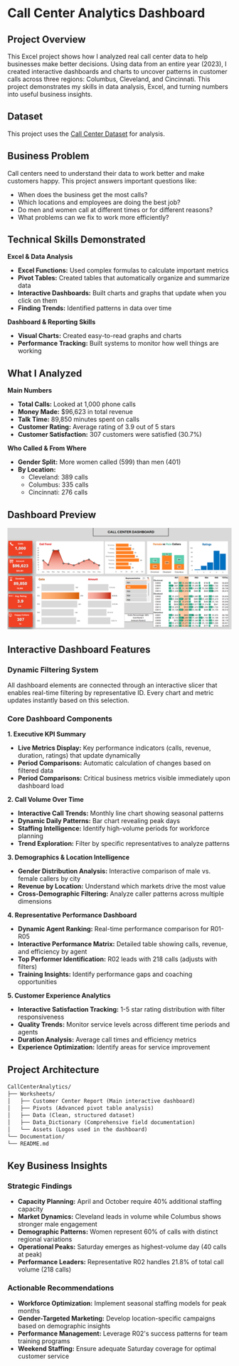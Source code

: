 # Call Center Analytics Dashboard

## Project Overview
This Excel project shows how I analyzed real call center data to help businesses make better decisions. Using data from an entire year (2023), I created interactive dashboards and charts to uncover patterns in customer calls across three regions: Columbus, Cleveland, and Cincinnati. This project demonstrates my skills in data analysis, Excel, and turning numbers into useful business insights.

## Dataset
This project uses the [Call Center Dataset](https://github.com/nidhip1/Call-Center-Analytics-Dashboard/blob/main/Call%20Center%20Analytics%20Dashboard.xlsx) for analysis.

## Business Problem
Call centers need to understand their data to work better and make customers happy. This project answers important questions like:
- When does the business get the most calls?
- Which locations and employees are doing the best job?
- Do men and women call at different times or for different reasons?
- What problems can we fix to work more efficiently?

## Technical Skills Demonstrated
**Excel & Data Analysis**
  - **Excel Functions:** Used complex formulas to calculate important metrics
  - **Pivot Tables:** Created tables that automatically organize and summarize data
  - **Interactive Dashboards:** Built charts and graphs that update when you click on them
  - **Finding Trends:**  Identified patterns in data over time

**Dashboard & Reporting Skills**
- **Visual Charts:** Created easy-to-read graphs and charts
- **Performance Tracking:** Built systems to monitor how well things are working

## What I Analyzed
**Main Numbers**
- **Total Calls:** Looked at 1,000 phone calls
- **Money Made:** $96,623 in total revenue
- **Talk Time:** 89,850 minutes spent on calls
- **Customer Rating:** Average rating of 3.9 out of 5 stars
- **Customer Satisfaction:** 307 customers were satisfied (30.7%)
  
**Who Called & From Where**
- **Gender Split:** More women called (599) than men (401)
- **By Location:**
  - Cleveland: 389 calls
  - Columbus: 335 calls
  - Cincinnati: 276 calls
 
## Dashboard Preview
![Dashboard Screenshot](https://github.com/nidhip1/Call-Center-Analytics-Dashboard/blob/main/Call-Center-Analytics-Dashboard.png)
 
## Interactive Dashboard Features

### **Dynamic Filtering System**
All dashboard elements are connected through an interactive slicer that enables real-time filtering by representative ID. Every chart and metric updates instantly based on this selection.

###  **Core Dashboard Components**

**1. Executive KPI Summary**
 - **Live Metrics Display:** Key performance indicators (calls, revenue, duration, ratings) that update dynamically
 - **Period Comparisons:** Automatic calculation of changes based on filtered data
 - **Period Comparisons:** Critical business metrics visible immediately upon dashboard load

**2. Call Volume Over Time**
 - **Interactive Call Trends:** Monthly line chart showing seasonal patterns
 - **Dynamic Daily Patterns:** Bar chart revealing peak days
 - **Staffing Intelligence:** Identify high-volume periods for workforce planning
 - **Trend Exploration:** Filter by specific representatives to analyze patterns

**3. Demographics & Location Intelligence**
- **Gender Distribution Analysis:** Interactive comparison of male vs. female callers by city
- **Revenue by Location:** Understand which markets drive the most value
- **Cross-Demographic Filtering:** Analyze caller patterns across multiple dimensions

**4. Representative Performance Dashboard**
- **Dynamic Agent Ranking:** Real-time performance comparison for R01-R05
- **Interactive Performance Matrix:** Detailed table showing calls, revenue, and efficiency by agent
- **Top Performer Identification:** R02 leads with 218 calls (adjusts with filters)
- **Training Insights:** Identify performance gaps and coaching opportunities

**5. Customer Experience Analytics**
- **Interactive Satisfaction Tracking:** 1-5 star rating distribution with filter responsiveness
- **Quality Trends:** Monitor service levels across different time periods and agents
- **Duration Analysis:** Average call times and efficiency metrics
- **Experience Optimization:** Identify areas for service improvement

##  Project Architecture
```
CallCenterAnalytics/
├── Worksheets/
│   ├── Customer Center Report (Main interactive dashboard)
│   ├── Pivots (Advanced pivot table analysis)
│   ├── Data (Clean, structured dataset)
│   ├── Data_Dictionary (Comprehensive field documentation)
│   └── Assets (Logos used in the dashboard)
└── Documentation/
└── README.md
```

##  Key Business Insights
### **Strategic Findings**
- **Capacity Planning:** April and October require 40% additional staffing capacity
- **Market Dynamics:** Cleveland leads in volume while Columbus shows stronger male engagement
- **Demographic Patterns:** Women represent 60% of calls with distinct regional variations
-  **Operational Peaks:** Saturday emerges as highest-volume day (40 calls at peak)
-  **Performance Leaders:** Representative R02 handles 21.8% of total call volume (218 calls)

### **Actionable Recommendations**
- **Workforce Optimization:** Implement seasonal staffing models for peak months
- **Gender-Targeted Marketing:** Develop location-specific campaigns based on demographic insights
- **Performance Management:** Leverage R02's success patterns for team training programs
- **Weekend Staffing:** Ensure adequate Saturday coverage for optimal customer service

